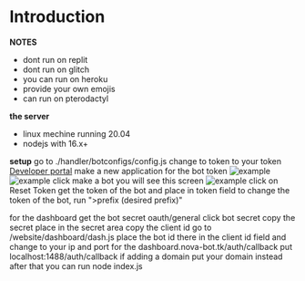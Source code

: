 # Introduction

**NOTES**
* dont run on replit
* dont run on glitch
* you can run on heroku
* provide your own emojis
* can run on pterodactyl

**the server**
* linux mechine running 20.04
* nodejs with 16.x+

**setup**
go to ./handler/botconfigs/config.js
change to token to your token [Developer portal](https://discord.com/developers/applications)
make a new application
for the bot token
![example](https://cdn.nova-bot.tk/chrome_o6R5KsOUJK.png/direct)
![example](https://cdn.nova-bot.tk/chrome_u7hUBxQsFx.png/direct)
click make a bot
you will see this screen
![example](https://cdn.nova-bot.tk/chrome_39yF1XTOk6.png/direct)
click on Reset Token
get the token of the bot and place in token field
to change the token of the bot, run ">prefix (desired prefix)"

for the dashboard get the bot secret
oauth/general
click bot secret
copy the secret place in the secret area
copy the client id 
go to /website/dashboard/dash.js
place the bot id there in the client id field
and change to your ip and port 
for the dashboard.nova-bot.tk/auth/callback
put localhost:1488/auth/callback
if adding a domain put your domain instead
after that you can run node index.js

